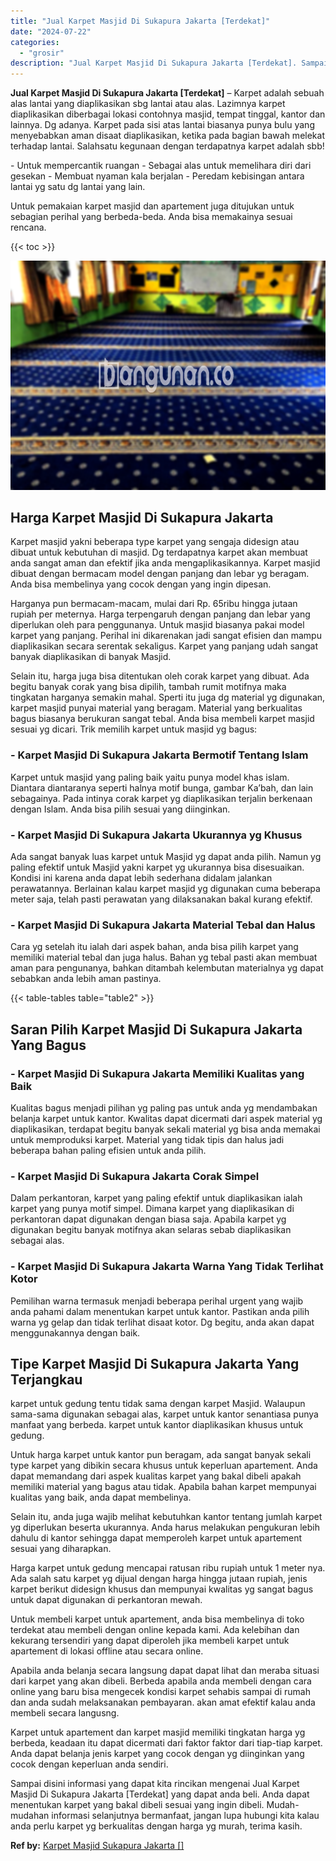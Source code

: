 ```yaml
---
title: "Jual Karpet Masjid Di Sukapura Jakarta [Terdekat]"
date: "2024-07-22"
categories: 
  - "grosir"
description: "Jual Karpet Masjid Di Sukapura Jakarta [Terdekat]. Sampai disini informasi yang dapat kita rincikan mengenai Jual Karpet Masjid Di Sukapura Jakarta [Terdeka..."
---
```


**Jual Karpet Masjid Di Sukapura Jakarta \[Terdekat\]** – Karpet adalah sebuah alas lantai yang diaplikasikan sbg lantai atau alas. Lazimnya karpet diaplikasikan diberbagai lokasi contohnya masjid, tempat tinggal, kantor dan lainnya. Dg adanya. Karpet pada sisi atas lantai biasanya punya bulu yang menyebabkan aman disaat diaplikasikan, ketika pada bagian bawah melekat terhadap lantai. Salahsatu kegunaan dengan terdapatnya karpet adalah sbb!

\- Untuk mempercantik ruangan - Sebagai alas untuk memelihara diri dari gesekan - Membuat nyaman kala berjalan - Peredam kebisingan antara lantai yg satu dg lantai yang lain.

Untuk pemakaian karpet masjid dan apartement juga ditujukan untuk sebagian perihal yang berbeda-beda. Anda bisa memakainya sesuai rencana.

{{< toc >}}

![Jual Karpet Masjid Di Sukapura Jakarta [Terdekat]](/images/grosir-karpet-murah-59.png)

## Harga Karpet Masjid Di Sukapura Jakarta

Karpet masjid yakni beberapa type karpet yang sengaja didesign atau dibuat untuk kebutuhan di masjid. Dg terdapatnya karpet akan membuat anda sangat aman dan efektif jika anda mengaplikasikannya. Karpet masjid dibuat dengan bermacam model dengan panjang dan lebar yg beragam. Anda bisa membelinya yang cocok dengan yang ingin dipesan.

Harganya pun bermacam-macam, mulai dari Rp. 65ribu hingga jutaan rupiah per meternya. Harga terpengaruh dengan panjang dan lebar yang diperlukan oleh para penggunanya. Untuk masjid biasanya pakai model karpet yang panjang. Perihal ini dikarenakan jadi sangat efisien dan mampu diaplikasikan secara serentak sekaligus. Karpet yang panjang udah sangat banyak diaplikasikan di banyak Masjid.

Selain itu, harga juga bisa ditentukan oleh corak karpet yang dibuat. Ada begitu banyak corak yang bisa dipilih, tambah rumit motifnya maka tingkatan harganya semakin mahal. Sperti itu juga dg material yg digunakan, karpet masjid punyai material yang beragam. Material yang berkualitas bagus biasanya berukuran sangat tebal. Anda bisa membeli karpet masjid sesuai yg dicari. Trik memilih karpet untuk masjid yg bagus:

### \- Karpet Masjid Di Sukapura Jakarta Bermotif Tentang Islam

Karpet untuk masjid yang paling baik yaitu punya model khas islam. Diantara diantaranya seperti halnya motif bunga, gambar Ka’bah, dan lain sebagainya. Pada intinya corak karpet yg diaplikasikan terjalin berkenaan dengan Islam. Anda bisa pilih sesuai yang diinginkan.

### \- Karpet Masjid Di Sukapura Jakarta Ukurannya yg Khusus

Ada sangat banyak luas karpet untuk Masjid yg dapat anda pilih. Namun yg paling efektif untuk Masjid yakni karpet yg ukurannya bisa disesuaikan. Kondisi ini karena anda dapat lebih sederhana didalam jalankan perawatannya. Berlainan kalau karpet masjid yg digunakan cuma beberapa meter saja, telah pasti perawatan yang dilaksanakan bakal kurang efektif.

### \- Karpet Masjid Di Sukapura Jakarta Material Tebal dan Halus

Cara yg setelah itu ialah dari aspek bahan, anda bisa pilih karpet yang memiliki material tebal dan juga halus. Bahan yg tebal pasti akan membuat aman para pengunanya, bahkan ditambah kelembutan materialnya yg dapat sebabkan anda lebih aman pastinya.

{{< table-tables table="table2" >}}

## Saran Pilih Karpet Masjid Di Sukapura Jakarta Yang Bagus

### \- Karpet Masjid Di Sukapura Jakarta Memiliki Kualitas yang Baik

Kualitas bagus menjadi pilihan yg paling pas untuk anda yg mendambakan belanja karpet untuk kantor. Kwalitas dapat dicermati dari aspek material yg diaplikasikan, terdapat begitu banyak sekali material yg bisa anda memakai untuk memproduksi karpet. Material yang tidak tipis dan halus jadi beberapa bahan paling efisien untuk anda pilih.

### \- Karpet Masjid Di Sukapura Jakarta Corak Simpel

Dalam perkantoran, karpet yang paling efektif untuk diaplikasikan ialah karpet yang punya motif simpel. Dimana karpet yang diaplikasikan di perkantoran dapat digunakan dengan biasa saja. Apabila karpet yg digunakan begitu banyak motifnya akan selaras sebab diaplikasikan sebagai alas.

### \- Karpet Masjid Di Sukapura Jakarta Warna Yang Tidak Terlihat Kotor

Pemilihan warna termasuk menjadi beberapa perihal urgent yang wajib anda pahami dalam menentukan karpet untuk kantor. Pastikan anda pilih warna yg gelap dan tidak terlihat disaat kotor. Dg begitu, anda akan dapat menggunakannya dengan baik.

## Tipe Karpet Masjid Di Sukapura Jakarta Yang Terjangkau

karpet untuk gedung tentu tidak sama dengan karpet Masjid. Walaupun sama-sama digunakan sebagai alas, karpet untuk kantor senantiasa punya manfaat yang berbeda. karpet untuk kantor diaplikasikan khusus untuk gedung.

Untuk harga karpet untuk kantor pun beragam, ada sangat banyak sekali type karpet yang dibikin secara khusus untuk keperluan apartement. Anda dapat memandang dari aspek kualitas karpet yang bakal dibeli apakah memiliki material yang bagus atau tidak. Apabila bahan karpet mempunyai kualitas yang baik, anda dapat membelinya.

Selain itu, anda juga wajib melihat kebutuhkan kantor tentang jumlah karpet yg diperlukan beserta ukurannya. Anda harus melakukan pengukuran lebih dahulu di kantor sehingga dapat memperoleh karpet untuk apartement sesuai yang diharapkan.

Harga karpet untuk gedung mencapai ratusan ribu rupiah untuk 1 meter nya. Ada salah satu karpet yg dijual dengan harga hingga jutaan rupiah, jenis karpet berikut didesign khusus dan mempunyai kwalitas yg sangat bagus untuk dapat digunakan di perkantoran mewah.

Untuk membeli karpet untuk apartement, anda bisa membelinya di toko terdekat atau membeli dengan online kepada kami. Ada kelebihan dan kekurang tersendiri yang dapat diperoleh jika membeli karpet untuk apartement di lokasi offline atau secara online.

Apabila anda belanja secara langsung dapat dapat lihat dan meraba situasi dari karpet yang akan dibeli. Berbeda apabila anda membeli dengan cara online yang baru bisa mengecek kondisi karpet sehabis sampai di rumah dan anda sudah melaksanakan pembayaran. akan amat efektif kalau anda membeli secara langusng.

Karpet untuk apartement dan karpet masjid memiliki tingkatan harga yg berbeda, keadaan itu dapat dicermati dari faktor faktor dari tiap-tiap karpet. Anda dapat belanja jenis karpet yang cocok dengan yg diinginkan yang cocok dengan keperluan anda sendiri.

Sampai disini informasi yang dapat kita rincikan mengenai Jual Karpet Masjid Di Sukapura Jakarta \[Terdekat\] yang dapat anda beli. Anda dapat menentukan karpet yang bakal dibeli sesuai yang ingin dibeli. Mudah-mudahan informasi selanjutnya bermanfaat, jangan lupa hubungi kita kalau anda perlu karpet yg berkualitas dengan harga yg murah, terima kasih.

**Ref by:**  [Karpet Masjid Sukapura Jakarta []](https://id.wikipedia.org/wiki/Karpet)
